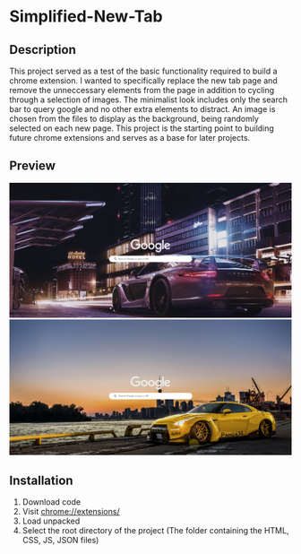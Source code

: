 # Simplified-New-Tab

## Description

This project served as a test of the basic functionality required to build a chrome extension. I wanted to specifically replace the new tab page and remove the unneccessary elements from the page in addition to cycling through a selection of images. The minimalist look includes only the search bar to query google and no other extra elements to distract. An image is chosen from the files to display as the background, being randomly selected on each new page. This project is the starting point to building future chrome extensions and serves as a base for later projects.


## Preview
![](https://github.com/EhsanPatel/Simplified-New-Tab/blob/2f0fde5ab69f3e9bc9ca956bca112651b474de29/Preview%20Images/Preview_1.jpg)
![](https://github.com/EhsanPatel/Simplified-New-Tab/blob/5610692b743ad0e082cf4f9d9d7fc9e6a2c6df43/Preview%20Images/Preview_2.jpg)

## Installation
1. Download code
2. Visit [chrome://extensions/](chrome://extensions/)
3. Load unpacked
4. Select the root directory of the project (The folder containing the HTML, CSS, JS, JSON files)

